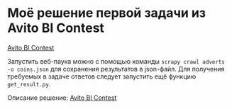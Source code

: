 # Моё решение первой задачи из Avito BI Contest

[Avito BI Contest](https://boosters.pro/champ_4)

Запустить веб-паука можно с помощью команды `scrapy crawl adverts -o coins.json` для сохранения результатов в json-файл. Для получения требуемых в задаче ответов следует запустить ещё функцию `get_result.py`.

Описание решение: [Avito BI Contest](https://c-sec.github.io/python/Avito-BI-contest/)


